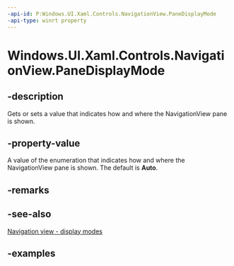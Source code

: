 ```yaml
---
-api-id: P:Windows.UI.Xaml.Controls.NavigationView.PaneDisplayMode
-api-type: winrt property
---
```


<!-- Property syntax.
public NavigationViewPaneDisplayMode PaneDisplayMode { get;  set; }
-->

# Windows.UI.Xaml.Controls.NavigationView.PaneDisplayMode

## -description

Gets or sets a value that indicates how and where the NavigationView pane is shown.

## -property-value

A value of the enumeration that indicates how and where the NavigationView pane is shown. The default is **Auto**.

## -remarks

## -see-also

[Navigation view - display modes](/windows/uwp/design/controls-and-patterns/navigationview#display-modes)

## -examples

